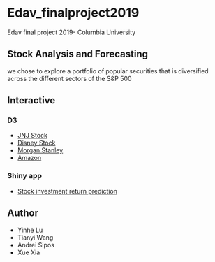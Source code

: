 # Edav_finalproject2019
Edav final project 2019- Columbia University


## Stock Analysis and Forecasting

we chose to explore a portfolio of popular securities that is diversified across the different sectors of the S&P 500

## Interactive

### D3
* [JNJ Stock](http://bl.ocks.org/yil479/a962d9785e42ea54aa2edf6a4dbf0ddf/28a78c1124bddec879b07195a0969bbbc13fcbd6) 
* [Disney Stock](http://bl.ocks.org/yil479/1ba241943d1fe1db71921adea7ff9d2e/cca58453ee6044a3a76d138585fb4c3e28525a36)
* [Morgan Stanley](http://bl.ocks.org/yil479/9014305de696c2392ddd4e78488fdc38/947770a2019c5628d208a670281d1b30bab55b6e)
* [Amazon](http://bl.ocks.org/yil479/9053e30eb305017afbbd0cde19a547c4/802157dc4471151c6156391b124ba0f5400e798d)

### Shiny app
* [Stock investment return prediction](https://yil479.shinyapps.io/123123/)


## Author
* Yinhe Lu
* Tianyi Wang
* Andrei Sipos
* Xue Xia


